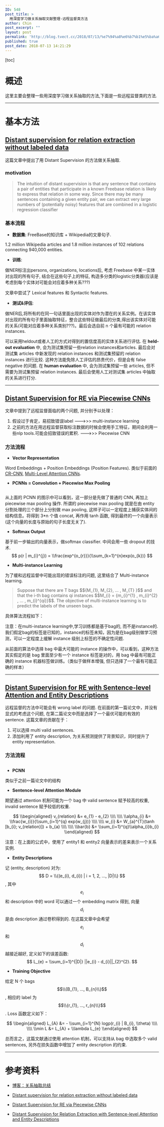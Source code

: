 ```yaml
---
ID: 548
post_title: >
  用深度学习做关系抽取文献整理-远程监督类方法
author: Chin
post_excerpt: ""
layout: post
permalink: 'http://blog.tvect.cc/2018/07/13/%e7%94%a8%e6%b7%b1%e5%ba%a6%e5%ad%a6%e4%b9%a0%e5%81%9a%e5%85%b3%e7%b3%bb%e6%8a%bd%e5%8f%96%e6%96%87%e7%8c%ae%e6%95%b4%e7%90%86-%e8%bf%9c%e7%a8%8b%e7%9b%91%e7%9d%a3%e7%b1%bb%e6%96%b9%e6%b3%95/'
published: true
post_date: 2018-07-13 14:21:29
---
```

[toc]

<h1>概述</h1>

这里主要会整理一些用深度学习做关系抽取的方法,下面是一些远程监督类的方法.

<hr />

<h1>基本方法</h1>

<h2><a href="https://nlp.stanford.edu/pubs/mintz09.pdf">Distant supervision for relation extraction without labeled data</a></h2>

这篇文章中提出了用 Distant Supervision 的方法做关系抽取.

<h3>motivation</h3>

<blockquote>
  The intuition of distant supervision is that any sentence that contains a pair of entities that participate in a known Freebase relation is likely to express that relation in some way. Since there may be many sentences containing a given entity pair, we can extract very large numbers of (potentially noisy) features that are combined in a logistic regression classifier
</blockquote>

<h3>基本流程</h3>

<ul>
<li><strong>数据集</strong>: FreeBase的知识库 + Wikipedia的文章句子.</li>
</ul>

1.2 million Wikipedia articles and 1.8 million instances of 102 relations connecting 940,000 entities.

<ul>
<li><strong>训练</strong>:</li>
</ul>

做NER标注出persons, organizations, locations后, 考虑 Freebase 中某一实体对出现的所有句子, 结合在这些句子上的特征, 构造多分类的logistic分类器(应该是考虑到每个实体对可能会对应着多种关系???)

文章中尝试了 Lexical features 和 Syntactic features.

<ul>
<li><strong>测试&amp;评估</strong>:</li>
</ul>

做NER后,将所有的在同一句话里面出现的实体对作为潜在的关系实例。在该实体对出现的所有句子里面抽取特征，整合这些特征做最后的分类,得出该实体对可能的关系(可能对应着多种关系类别???)。最后会选自前 n 个最有可能的 relation instances.

可以采用heldout或者人工的方式对得到的置信度高的实体关系进行评估.
在 <strong>held-out evaluation</strong> 中, 会为测试集预留一些relation instances和articles. 最后会对测试集 articles 中新发现的 relation instances 和测试集预留的 relation instances 进行比较. 这种方法能免除人工评估的昂贵代价，但是会有 false negative 的问题.
在 <strong>human evaluation</strong> 中, 会为测试集预留一些 articles, 但不需要为测试集预留 relation instances. 最后会使用人工对测试集 articles 中抽取的关系进行打分.

<hr />

<h2><a href="http://www.nlpr.ia.ac.cn/cip/yubochen/yubochenPageFile/emnlp2015zeng.pdf">Distant Supervision for RE via Piecewise CNNs</a></h2>

文章中提到了远程监督面临的两个问题, 并分别予以处理：
1. 假设过于肯定，易招致错误label
    --->>> multi-instance learning
2. 之前的方法在用远程监督获取标注数据的时候会使用手工特征，期间会利用一些nlp tools.可能会招致错误的累积.
    --->>> Piecewise CNN

<h3>方法流程</h3>

<ul>
<li><strong>Vector Representation</strong></li>
</ul>

Word Embeddings + Position Embeddings (Position Features). 类似于前面的 <a href="http://blog.tvect.cc/2018/07/13/用深度学习做关系抽取文献整理-pipeline类方法/#CR-CNN_Classifying_Relations_by_Ranking_with_CNN">CR-CNN</a>,  <a href="http://blog.tvect.cc/2018/07/13/用深度学习做关系抽取文献整理-pipeline类方法/#CR-CNN_Classifying_Relations_by_Ranking_with_CNN">Multi-Level Attention CNNs</a>.

<ul>
<li><strong>PCNNs = Convolution + Piecewise Max Pooling</strong></li>
</ul>

<img src="http://blog.tvect.cc/wp-content/uploads/2018/07/pcnn.png" alt="" />

从上面的 PCNN 的图示中可以看到，这一部分是先做了普通的 CNN, 再加上 piecewise max pooling 操作.
所谓的 piecewise max pooling 就是在由 entity 分割处理的三个部分上分别做 max pooling, 这样子可以一定程度上捕获实体间的结构信息。将得到 3*n 个值 concat, 再作用 tanh 函数, 得到最终的一个向量表示 (这个向量的长度与原始的句子长度无关了).

<ul>
<li><strong>Softmax Output</strong></li>
</ul>

基于前一步输出的向量表示，做softmax classifier. 中间会用一些 dropout 的技术.
$$
p(r | m_{i}^{j}) = \\frac{exp^{o_{r}}}{\\sum_{k=1}^{n}exp(o_{k})}
$$

<ul>
<li><strong>Multi-instance Learning</strong></li>
</ul>

为了缓和远程监督中可能出现的错误标注的问题, 这里结合了 Multi-instance learning.

<blockquote>
  Suppose that there are T bags $${M_{1}, M_{2}, ... , M_{T} }$$ and that the i-th bag contains qi instances $$M_{i} = {m_{i}^{1} , m_{i}^{2} , ... , m_{i}^{qi}}$$. The objective of multi-instance learning is to predict the labels of the unseen bags.
</blockquote>

具体算法流程如下：
<img src="http://blog.tvect.cc/wp-content/uploads/2018/07/multi-instance-learning.png" alt="" />

注意：在multi-instance learning中,学习训练都是基于bag的, 而不是instance的. 我们假定bag的标签是已知的，instance的标签未知，因为是在bag级别做学习预测，可以一定程度上缓解 instance 级别上标签的不确定性问题.

从前面的算法中选择 bag 中最大可能的 instance 的操作中，可以看到，这种方法其实假定的是 bag 里面至少有一个 instance 标签是对的，用 bag 中最有可能正确的 instance 机器标签做训练。（类似于做样本增强, 但只选择了一个最有可能正确的样本）

<hr />

<h2><a href="http://www.nlpr.ia.ac.cn/cip/~liukang/liukangPageFile/AAAI2017.pdf">Distant Supervision for RE with Sentence-level Attention and Entity Descriptions</a></h2>

远程监督的方法中可能会有 wrong label 的问题. 在前面的第一篇论文中，并没有显式的考虑这个问题, 在第二篇论文中而是选择了一个最优可能的有效的 sentence.
这篇文章的贡献在于：
1. 可以选择 multi valid sentences.
2. 添加利用了 entity description, 为关系预测提供了背景知识，同时提升了 entity representation.

<h3>方法流程</h3>

<img src="http://blog.tvect.cc/wp-content/uploads/2018/07/apcnn.png" alt="" />

<ul>
<li><strong>PCNN</strong></li>
</ul>

类似于之前一篇论文中的结构

<ul>
<li><strong>Sentence-level Attention Module</strong></li>
</ul>

期望通过 attention 机制可能为一个 bag 中 valid sentence 赋予较高的权重, invalid sentence 赋予较低的权重.

$$
\\begin{aligned}
v_{relation} &= e_{1} - e_{2} \\\\
\\\\
\\alpha_{i} &= \\frac{w_{i}}{\\sum_{i=1}^{q} exp(w_{j})} \\\\
\\\\
w_{i} &= W_{a}^{T}(tanh [b_{i}; v_{relation}]) + b_{a} \\\\
\\\\
\\bar{b} &= \\sum_{i=1}^{q}\\alpha_{i}b_{i}
\\end{aligned}
$$

注意：在上面的公式中，使用了 entity1 和 entity2 向量表示的差来表示一个关系实例.

<ul>
<li><strong>Entity Descriptions</strong></li>
</ul>

记 (entity, description) 对为: $$ D = \\{(e_{i}, d_{i}) | i = 1, 2, ..., |D|\\} $$, 其中 $$e_{i}$$ 和 description 中的 word 可以通过一个 embedding matrix 得到, 向量 $$d_{i}$$ 是由 description 通过卷积得到的. 
在这篇文章中会希望 $$e_{i}$$ 和 $$d_{i}$$ 越接近越好, 定义如下的误差函数:
$$
L_{e} = \\sum_{i=1}^{|D|} ||e_{i} - d_{i}||_{2}^{2}.
$$

<ul>
<li><strong>Training Objective</strong></li>
</ul>

给定 N 个 bags $$\\{B_{1}, ..., B_{n}\\}$$, 相应的 label 为 $$\\{r_{1}, ..., r_{n}\\}$$. Loss 函数定义如下：

$$
\\begin{aligned}
L_{A} &= - \\sum_{i=1}^{N} logp(r_{i} | B_{i}, \\theta) \\\\
\\\\
\\min L &= L_{A} + \\lambda L_{e}
\\end{aligned}
$$

总而言之，这篇文献通过使用 attention 机制，可以支持从 bag 中选取多个 valid sentences, 另外在损失函数中增加了 entity description 的约束.

<hr />

<h1>参考资料</h1>

<ul>
<li><p><a href="https://blog.csdn.net/yimixgg/article/details/80509825">博客：关系抽取总结</a></p></li>
<li><p><a href="https://nlp.stanford.edu/pubs/mintz09.pdf">Distant supervision for relation extraction without labeled data</a></p></li>
<li><p><a href="http://www.nlpr.ia.ac.cn/cip/yubochen/yubochenPageFile/emnlp2015zeng.pdf">Distant Supervision for RE via Piecewise CNNs</a></p></li>
<li><p><a href="http://www.nlpr.ia.ac.cn/cip/~liukang/liukangPageFile/AAAI2017.pdf">Distant Supervision for Relation Extraction with Sentence-level Attention and Entity Descriptions</a></p></li>
</ul>